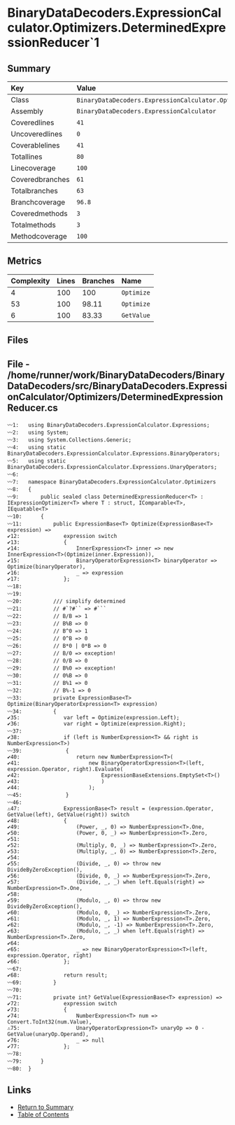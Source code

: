 ﻿# BinaryDataDecoders.ExpressionCalculator.Optimizers.DeterminedExpressionReducer`1

## Summary

| Key             | Value                                                                              |
| :-------------- | :--------------------------------------------------------------------------------- |
| Class           | `BinaryDataDecoders.ExpressionCalculator.Optimizers.DeterminedExpressionReducer`1` |
| Assembly        | `BinaryDataDecoders.ExpressionCalculator`                                          |
| Coveredlines    | `41`                                                                               |
| Uncoveredlines  | `0`                                                                                |
| Coverablelines  | `41`                                                                               |
| Totallines      | `80`                                                                               |
| Linecoverage    | `100`                                                                              |
| Coveredbranches | `61`                                                                               |
| Totalbranches   | `63`                                                                               |
| Branchcoverage  | `96.8`                                                                             |
| Coveredmethods  | `3`                                                                                |
| Totalmethods    | `3`                                                                                |
| Methodcoverage  | `100`                                                                              |

## Metrics

| Complexity | Lines | Branches | Name       |
| :--------- | :---- | :------- | :--------- |
| 4          | 100   | 100      | `Optimize` |
| 53         | 100   | 98.11    | `Optimize` |
| 6          | 100   | 83.33    | `GetValue` |

## Files

## File - /home/runner/work/BinaryDataDecoders/BinaryDataDecoders/src/BinaryDataDecoders.ExpressionCalculator/Optimizers/DeterminedExpressionReducer.cs

```CSharp
〰1:   using BinaryDataDecoders.ExpressionCalculator.Expressions;
〰2:   using System;
〰3:   using System.Collections.Generic;
〰4:   using static BinaryDataDecoders.ExpressionCalculator.Expressions.BinaryOperators;
〰5:   using static BinaryDataDecoders.ExpressionCalculator.Expressions.UnaryOperators;
〰6:   
〰7:   namespace BinaryDataDecoders.ExpressionCalculator.Optimizers
〰8:   {
〰9:       public sealed class DeterminedExpressionReducer<T> : IExpressionOptimizer<T> where T : struct, IComparable<T>, IEquatable<T>
〰10:      {
〰11:          public ExpressionBase<T> Optimize(ExpressionBase<T> expression) =>
✔12:              expression switch
✔13:              {
✔14:                  InnerExpression<T> inner => new InnerExpression<T>(Optimize(inner.Expression)),
✔15:                  BinaryOperatorExpression<T> binaryOperator => Optimize(binaryOperator),
✔16:                  _ => expression
✔17:              };
〰18:  
〰19:  
〰20:          /// simplify determined
〰21:          // #`?#`` => #```
〰22:          // B/B => 1
〰23:          // B%B => 0
〰24:          // B^0 => 1
〰25:          // 0^B => 0
〰26:          // B*0 | 0*B => 0
〰27:          // B/0 => exception!
〰28:          // 0/B => 0
〰29:          // B%0 => exception!
〰30:          // 0%B => 0
〰31:          // B%1 => 0
〰32:          // B%-1 => 0
〰33:          private ExpressionBase<T> Optimize(BinaryOperatorExpression<T> expression)
〰34:          {
✔35:              var left = Optimize(expression.Left);
✔36:              var right = Optimize(expression.Right);
〰37:  
✔38:              if (left is NumberExpression<T> && right is NumberExpression<T>)
〰39:              {
✔40:                  return new NumberExpression<T>(
✔41:                      new BinaryOperatorExpression<T>(left, expression.Operator, right).Evaluate(
✔42:                          ExpressionBaseExtensions.EmptySet<T>()
✔43:                          )
✔44:                      );
〰45:              }
〰46:  
⚠47:              ExpressionBase<T> result = (expression.Operator, GetValue(left), GetValue(right)) switch
✔48:              {
✔49:                  (Power, _, 0) => NumberExpression<T>.One,
✔50:                  (Power, 0, _) => NumberExpression<T>.Zero,
✔51:  
✔52:                  (Multiply, 0, _) => NumberExpression<T>.Zero,
✔53:                  (Multiply, _, 0) => NumberExpression<T>.Zero,
✔54:  
✔55:                  (Divide, _, 0) => throw new DivideByZeroException(),
✔56:                  (Divide, 0, _) => NumberExpression<T>.Zero,
✔57:                  (Divide, _, _) when left.Equals(right) => NumberExpression<T>.One,
✔58:  
✔59:                  (Modulo, _, 0) => throw new DivideByZeroException(),
✔60:                  (Modulo, 0, _) => NumberExpression<T>.Zero,
✔61:                  (Modulo, _, 1) => NumberExpression<T>.Zero,
✔62:                  (Modulo, _, -1) => NumberExpression<T>.Zero,
✔63:                  (Modulo, _, _) when left.Equals(right) => NumberExpression<T>.Zero,
✔64:  
✔65:                  _ => new BinaryOperatorExpression<T>(left, expression.Operator, right)
✔66:              };
〰67:  
✔68:              return result;
〰69:          }
〰70:  
〰71:          private int? GetValue(ExpressionBase<T> expression) =>
✔72:              expression switch
✔73:              {
✔74:                  NumberExpression<T> num => Convert.ToInt32(num.Value),
⚠75:                  UnaryOperatorExpression<T> unaryOp => 0 - GetValue(unaryOp.Operand),
✔76:                  _ => null
✔77:              };
〰78:  
〰79:      }
〰80:  }
```

## Links

* [Return to Summary](Summary.md)
* [Table of Contents](../TOC.md)

